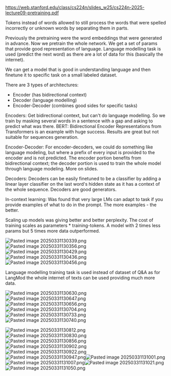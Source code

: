 https://web.stanford.edu/class/cs224n/slides_w25/cs224n-2025-lecture09-pretraining.pdf

Tokens instead of words allowed to still process the words that were spelled incorrectly or unknown words by separating them in parts.

Previously the pretraining were the word embeddings that were generated in advance. Now we pretrain the whole network. We get a set of params that provide good representation of language. Language modelling task is used (predict the next word) as there are a lot of data for this (basically the internet).

We can get a model that is good in understanding language and then finetune it to specific task on a small labeled dataset.

There are 3 types of architectures:
- Encoder (has bidirectional context)
- Decoder (language modelling)
- Encoder-Decoder (combines good sides for specific tasks)

Encoders:
Get bidirectional context, but can't do language modelling. So we train by masking several words in a sentence with a gap and asking to predict what was there.
BERT: Bidirectional Encoder Representations from Transformers is an example with huge success.
Results are great but not suitable for sequences generation.

Encoder-Decoder:
For encoder-decoders, we could do something like language modeling, but where a prefix of every input is provided to the encoder and is not predicted. The encoder portion benefits from bidirectional context; the decoder portion is used to train the whole model through language modeling. More on slides.

Decoders:
Decoders can be easily finetuned to be a classifier by adding a linear layer classifier on the last word's hidden state as it has a context of the whole sequence. Decoders are good generators.

In-context learning:
Was found that very large LMs can adapt to task if you provide examples of what to do in the prompt. The more examples - the better.

Scaling up models was giving better and better perplexity. The cost of training scales as parameters * training-tokens. A model with 2 times less params but 5 times more data outperformed.

![Pasted image 20250331130339.png](9ad6ef15ee03c9d91f26ebdeebdd92fe.png)![Pasted image 20250331130356.png](99741c6e5b1ba5d92347e394cc1839fa.png)![Pasted image 20250331130429.png](6f28931a9745cfc8edb42db8cafef057.png)![Pasted image 20250331130436.png](4932592e52ac3ef82beb0dcf6984072d.png)![Pasted image 20250331130456.png](a1aa480b65b331339e92efe60aa00113.png)

Language modelling training task is used instead of dataset of Q&A as for LangMod the whole internet of texts can be used providing much more data.

![Pasted image 20250331130630.png](7b0eba98b5259fcec7049d14f8b6f991.png)![Pasted image 20250331130647.png](411421fc0b4fb0fc18933bddeaa79de9.png)![Pasted image 20250331130656.png](03dff0243e3968a4d2982c59f1a20072.png)![Pasted image 20250331130704.png](d3aefe9b18744f315c5473fbc37fbf57.png)![Pasted image 20250331130733.png](5c4bb0d8fabcbd9390cea0cbaaa9849e.png)![Pasted image 20250331130740.png](ebf9aaf19de7de0da32b809b5adb0a46.png)



![Pasted image 20250331130812.png](348f411e613ba5c0741221ca03ed0628.png)
![Pasted image 20250331130830.png](fb4a937607b8ccbcf1a435f99587f463.png)![Pasted image 20250331130856.png](ec5c0fd63c8c9a8cb3b70c4fbe8b7e8d.png)![Pasted image 20250331130902.png](076de8be582b8193590a952ad1dc8e76.png)![Pasted image 20250331130922.png](aa64cfa2441cef34f6ef9d2a4280cc0f.png)![Pasted image 20250331130947.png](e346b6a5acbf7d16d26999bcb8944322.png)![Pasted image 20250331131001.png](d46fd646e575cbca2a1a807f8ef0cd34.png)![Pasted image 20250331131007.png](e517a94a2fc22a2718ec5eb2afb68000.png)![Pasted image 20250331131021.png](7e36b1e917209008d9748e7fc42310e7.png)![Pasted image 20250331131050.png](2adf4923de9c79047a1831ba27bdab10.png)
